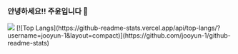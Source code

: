 ### 안녕하세요!! 주윤입니다 👋

<!--
**jooyun-1/jooyun-1** is a ✨ _special_ ✨ repository because its `README.md` (this file) appears on your GitHub profile.

Here are some ideas to get you started:

- 🔭 I’m currently working on ...
- 🌱 I’m currently learning ...
- 👯 I’m looking to collaborate on ...
- 🤔 I’m looking for help with ...
- 💬 Ask me about ...
- 📫 How to reach me: ...
- 😄 Pronouns: ...
- ⚡ Fun fact: ...
-->
<img src="https://capsule-render.vercel.app/api?type=slice&color=auto&height=200&section=header&text=Welcome&fontSize=90"/>
[![Top Langs](https://github-readme-stats.vercel.app/api/top-langs/?username=jooyun-1&layout=compact)](https://github.com/jooyun-1/github-readme-stats)


